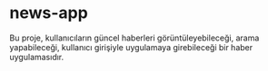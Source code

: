 # news-app
Bu proje, kullanıcıların güncel haberleri görüntüleyebileceği, arama yapabileceği, kullanıcı girişiyle uygulamaya girebileceği bir haber uygulamasıdır.
